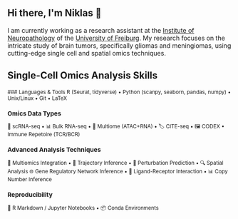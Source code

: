 ## Hi there, I'm Niklas 👋
I am currently working as a research assistant at the [Institute of Neuropathology](https://www.uniklinik-freiburg.de/neuropathology.html) of the [University of Freiburg](https://uni-freiburg.de/en/). My research focuses on the intricate study of brain tumors, specifically gliomas and meningiomas, using cutting-edge single cell and spatial omics techniques. 
## Single-Cell Omics Analysis Skills
<small>
### Languages & Tools
R (Seurat, tidyverse) • Python (scanpy, seaborn, pandas, numpy) • Unix/Linux • Git • LaTeX
  
### Omics Data Types
🧬 scRNA-seq • 📊 Bulk RNA-seq • 🔗 Multiome (ATAC+RNA) • 🏷️ CITE-seq • 🖼️ CODEX • Immune Repetoire (TCR/BCR)

### Advanced Analysis Techniques
🔗 Multiomics Integration • 🧭 Trajectory Inference • 🔮 Perturbation Prediction • 🔍 Spatial Analysis
🌐 Gene Regulatory Network Inference • 🧩 Ligand-Receptor Interaction • 📊 Copy Number Inference

### Reproducibility
📓 R Markdown / Jupyter Notebooks • 📦 Conda Environments

<small>
<!--
**niklasbinder/niklasbinder** is a ✨ _special_ ✨ repository because its `README.md` (this file) appears on your GitHub profile.

Here are some ideas to get you started:

- 🔭 I’m currently working on ...
- 🌱 I’m currently learning ...
- 👯 I’m looking to collaborate on ...
- 🤔 I’m looking for help with ...
- 💬 Ask me about ...
- 📫 How to reach me: ...
- 😄 Pronouns: ...
- ⚡ Fun fact: ...
-->
